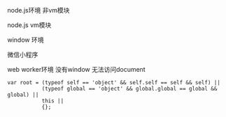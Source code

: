node.js环境 非vm模块

node.js vm模块

window 环境

微信小程序

web worker环境 没有window 无法访问document

```JS
var root = (typeof self == 'object' && self.self == self && self) ||
           (typeof global == 'object' && global.global == global && global) ||
           this ||
           {};
```